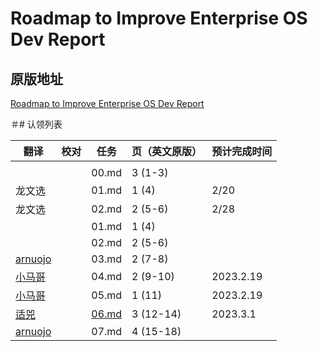 # Roadmap to Improve Enterprise OS Dev Report

## 原版地址

[Roadmap to Improve Enterprise OS Dev Report](../attachments/Roadmap-to-Improve-Enterprise-OS-Dev-Report.pdf)

＃# 认领列表

| 翻译 | 校对  |  任务                                                               | 页（英文原版） | 预计完成时间 |
| ----| -- | ---------------------------------------------------------------- | ------- | ------ |
|  |     |   |                                                              |         |        |
|  |   |  00.md | 3 (1-3) |   |
|龙文选 |  |  01.md       | 1 (4) |2/20  |
|龙文选 |  |  02.md       | 2 (5-6) | 2/28  |
| |  |  01.md       | 1 (4) |  |
|  |  |  02.md       | 2 (5-6) |   |
| [arnuojo](https://github.com/arnuojo) |  |  03.md       | 2 (7-8) | |
| [小马哥](https://github.com/majinghe) |  |  04.md     | 2 (9-10) | 2023.2.19  |
| [小马哥](https://github.com/majinghe) |  |  05.md     | 1 (11) | 2023.2.19  |
| [适兕](https://github.com//lijiangsheng1) |  |  [06.md](06.md)     | 3 (12-14) | 2023.3.1 |
| [arnuojo](https://github.com/arnuojo) |  |  07.md     | 4 (15-18) |  |
